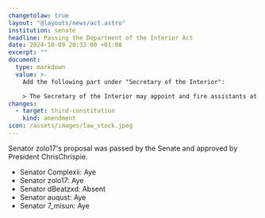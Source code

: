 ```yaml
---
changetolaw: true
layout: "@layouts/news/act.astro"
institution: senate
headline: Passing the Department of the Interior Act
date: 2024-10-09 20:33:00 +01:00
excerpt: ""
document:
  type: markdown
  value: >-
    Add the following part under "Secretary of the Interior":

    > The Secretary of the Interior may appoint and fire assistants at any time to help with their workload. An assistant of the Secretary of the Interior has any of the Secretaries power delegated to them by the Secretary.  The Secretary has final say on all decisions among them and their assistants.
changes:
  - target: third-constitution
    kind: amendment
icon: /assets/images/law_stock.jpeg
---
```

Senator zolo17's proposal was passed by the Senate and approved by President ChrisChrispie.<!--more-->

* Senator Complexii: Aye
* Senator zolo17: Aye
* Senator dBeatzxd: Absent
* Senator auqust: Aye
* Senator 7_misun: Aye
